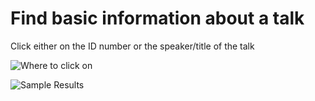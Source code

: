 # Find basic information about a talk

Click either on the ID number or the speaker/title of the talk

![Where to click on](https://gyazo.com/335cb7138fbe884eb3d4eaef47e8df68.png)

![Sample Results](https://gyazo.com/58f70868ab016abcee381f2b8ef9794e.png)


